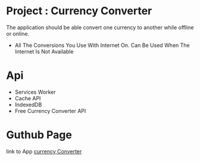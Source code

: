 # Project : Currency Converter

The application should be able convert one currency to another while offline or online.
- All The Conversions You Use With Internet On. Can Be Used When The Internet Is Not Available

# Api
- Services Worker
- Cache API
- IndexedDB
- Free Currency Converter API

# Guthub Page
link to App [currency Converter](https://anexbmx.github.io/currency_api/)